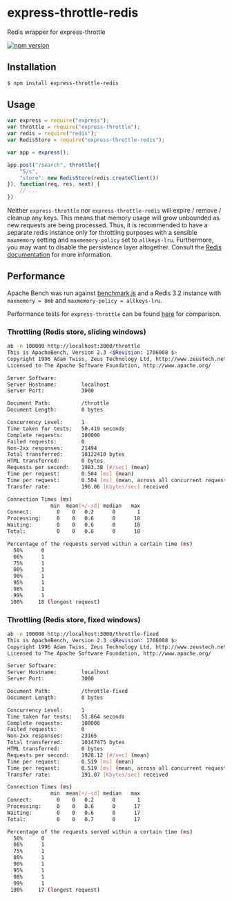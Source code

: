 # express-throttle-redis
Redis wrapper for express-throttle

[![npm version](https://badge.fury.io/js/express-throttle-redis.svg)](https://badge.fury.io/js/express-throttle-redis)

## Installation

```bash
$ npm install express-throttle-redis
```

## Usage

```js
var express = require("express");
var throttle = require("express-throttle");
var redis = require("redis");
var RedisStore = require("express-throttle-redis");

var app = express();

app.post("/search", throttle({
	"5/s",
	"store": new RedisStore(redis.createClient())
}), function(req, res, next) {
	// ...
})
```

Neither `express-throttle` nor `express-throttle-redis` will expire / remove / cleanup any keys. This means that memory usage will grow unbounded as new requests are being processed. Thus, it is recommended to have a separate redis instance only for throttling purposes with a sensible `maxmemory` setting and `maxmemory-policy` set to `allkeys-lru`. Furthermore, you may want to disable the persistence layer altogether. Consult the [Redis documentation](http://redis.io/documentation) for more information.

## Performance

Apache Bench was run against [benchmark.js](https://github.com/GlurG/express-throttle-redis/blob/master/test/benchmark.js) and a Redis 3.2 instance with `maxmemory = 8mb` and `maxmemory-policy = allkeys-lru`.

Performance tests for `express-throttle` can be found [here](https://github.com/GlurG/express-throttle/blob/master/Benchmark.md) for comparison.

### Throttling (Redis store, sliding windows)

```bash
ab -n 100000 http://localhost:3000/throttle
This is ApacheBench, Version 2.3 <$Revision: 1706008 $>
Copyright 1996 Adam Twiss, Zeus Technology Ltd, http://www.zeustech.net/
Licensed to The Apache Software Foundation, http://www.apache.org/

Server Software:
Server Hostname:        localhost
Server Port:            3000

Document Path:          /throttle
Document Length:        0 bytes

Concurrency Level:      1
Time taken for tests:   50.419 seconds
Complete requests:      100000
Failed requests:        0
Non-2xx responses:      21494
Total transferred:      10122410 bytes
HTML transferred:       0 bytes
Requests per second:    1983.38 [#/sec] (mean)
Time per request:       0.504 [ms] (mean)
Time per request:       0.504 [ms] (mean, across all concurrent requests)
Transfer rate:          196.06 [Kbytes/sec] received

Connection Times (ms)
              min  mean[+/-sd] median   max
Connect:        0    0   0.2      0       1
Processing:     0    0   0.6      0      18
Waiting:        0    0   0.6      0      18
Total:          0    0   0.6      0      18

Percentage of the requests served within a certain time (ms)
  50%      0
  66%      1
  75%      1
  80%      1
  90%      1
  95%      1
  98%      1
  99%      1
 100%     18 (longest request)
```

### Throttling (Redis store, fixed windows)

```bash
ab -n 100000 http://localhost:3000/throttle-fixed
This is ApacheBench, Version 2.3 <$Revision: 1706008 $>
Copyright 1996 Adam Twiss, Zeus Technology Ltd, http://www.zeustech.net/
Licensed to The Apache Software Foundation, http://www.apache.org/

Server Software:
Server Hostname:        localhost
Server Port:            3000

Document Path:          /throttle-fixed
Document Length:        0 bytes

Concurrency Level:      1
Time taken for tests:   51.864 seconds
Complete requests:      100000
Failed requests:        0
Non-2xx responses:      23165
Total transferred:      10147475 bytes
HTML transferred:       0 bytes
Requests per second:    1928.12 [#/sec] (mean)
Time per request:       0.519 [ms] (mean)
Time per request:       0.519 [ms] (mean, across all concurrent requests)
Transfer rate:          191.07 [Kbytes/sec] received

Connection Times (ms)
              min  mean[+/-sd] median   max
Connect:        0    0   0.2      0       1
Processing:     0    0   0.6      0      17
Waiting:        0    0   0.6      0      17
Total:          0    0   0.7      0      17

Percentage of the requests served within a certain time (ms)
  50%      0
  66%      1
  75%      1
  80%      1
  90%      1
  95%      1
  98%      1
  99%      1
 100%     17 (longest request)
```